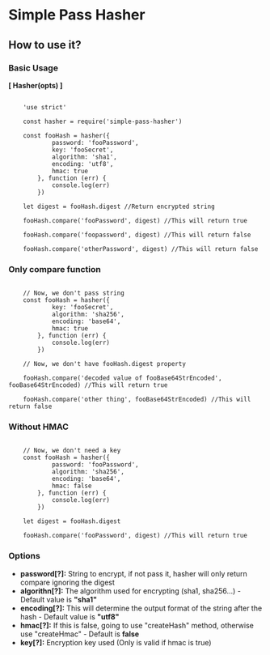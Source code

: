 # Simple Pass Hasher

## How to use it?
### Basic Usage

**[ Hasher(opts) ]**

```

	'use strict'

	const hasher = require('simple-pass-hasher')

	const fooHash = hasher({
			password: 'fooPassword',
			key: 'fooSecret', 
			algorithm: 'sha1', 
			encoding: 'utf8', 
			hmac: true 
		}, function (err) {
			console.log(err)
		})

	let digest = fooHash.digest //Return encrypted string

	fooHash.compare('fooPassword', digest) //This will return true

	fooHash.compare('foopassword', digest) //This will return false

	fooHash.compare('otherPassword', digest) //This will return false
```

### Only compare function

```
	
	// Now, we don't pass string
	const fooHash = hasher({
			key: 'fooSecret', 
			algorithm: 'sha256', 
			encoding: 'base64', 
			hmac: true
		}, function (err) {
			console.log(err)
		})

	// Now, we don't have fooHash.digest property

	fooHash.compare('decoded value of fooBase64StrEncoded', fooBase64StrEncoded) //This will return true

	fooHash.compare('other thing', fooBase64StrEncoded) //This will return false

```

### Without HMAC

```
	
	// Now, we don't need a key
	const fooHash = hasher({
			password: 'fooPassword',			
			algorithm: 'sha256', 
			encoding: 'base64', 
			hmac: false
		}, function (err) {
			console.log(err)
		})
	
	let digest = fooHash.digest

	fooHash.compare('fooPassword', digest) //This will return true

```

### Options
* **password[?]:** String to encrypt, if not pass it, hasher will only return compare ignoring the digest
* **algorithn[?]:** The algorithm used for encrypting (sha1, sha256...) - Default value is **"sha1"**
* **encoding[?]:** This will determine the output format of the string after the hash - Default value is **"utf8"**
* **hmac[?]:** If this is false, going to use "createHash" method, otherwise use "createHmac" - Default is **false**
* **key[?]:** Encryption key used (Only is valid if hmac is true)